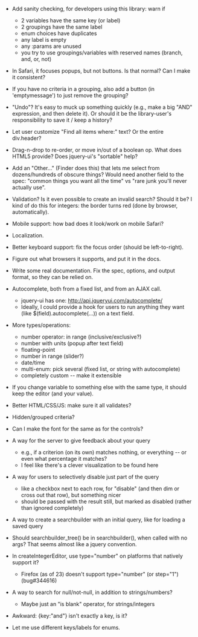 
- Add sanity checking, for developers using this library: warn if
  - 2 variables have the same key (or label)
  - 2 groupings have the same label
  - enum choices have duplicates
  - any label is empty
  - any :params are unused
  - you try to use groupings/variables with reserved names (branch, and, or, not)

- In Safari, it focuses popups, but not buttons.  Is that normal?  Can I make it consistent?

- If you have no criteria in a grouping, also add a button (in 'emptymessage') to just remove the grouping?

- "Undo"?  It's easy to muck up something quickly (e.g., make a big "AND" expression, and then delete it).  Or should it be the library-user's responsibility to save it / keep a history?

- Let user customize "Find all items where:" text?  Or the entire div.header?

- Drag-n-drop to re-order, or move in/out of a boolean op.  What does HTML5 provide?  Does jquery-ui's "sortable" help?

- Add an "Other..." (Finder does this) that lets me select from dozens/hundreds of obscure things?  Would need another field to the spec: "common things you want all the time" vs "rare junk you'll never actually use".

- Validation?  Is it even possible to create an invalid search?  Should it be?  I kind of do this for integers: the border turns red (done by browser, automatically).

- Mobile support: how bad does it look/work on mobile Safari?

- Localization.

- Better keyboard support: fix the focus order (should be left-to-right).

- Figure out what browsers it supports, and put it in the docs.

- Write some real documentation.  Fix the spec, options, and output format, so they can be relied on.

- Autocomplete, both from a fixed list, and from an AJAX call.
  - jquery-ui has one: <http://api.jqueryui.com/autocomplete/>
  - Ideally, I could provide a hook for users to run anything they want (like $(field).autocomplete(...)) on a text field.

- More types/operations:
  - number operator: in range (inclusive/exclusive?)
  - number with units (popup after text field)
  - floating-point
  - number in range (slider?)
  - date/time
  - multi-enum: pick several (fixed list, or string with autocomplete)
  - completely custom -- make it extensible

- If you change variable to something else with the same type, it should keep the editor (and your value).

- Better HTML/CSS/JS: make sure it all validates?

- Hidden/grouped criteria?

- Can I make the font for <label> the same as for the controls?

- A way for the server to give feedback about your query
  - e.g., if a criterion (on its own) matches nothing, or everything -- or even what percentage it matches?
  - I feel like there's a clever visualization to be found here

- A way for users to selectively disable just part of the query
  - like a checkbox next to each row, for "disable" (and then dim or cross out that row), but something nicer
  - should be passed with the result still, but marked as disabled (rather than ignored completely)

- A way to create a searchbuilder with an initial query, like for loading a saved query

- Should searchbuilder_tree() be in searchbuilder(), when called with no args?  That seems almost like a jquery convention.

- In createIntegerEditor, use type="number" on platforms that natively support it?
  - Firefox (as of 23) doesn't support type="number" (or step="1") (bug#344616)

- A way to search for null/not-null, in addition to strings/numbers?
  - Maybe just an "is blank" operator, for strings/integers

- Awkward: {key:"and"} isn't exactly a key, is it?

- Let me use different keys/labels for enums.
